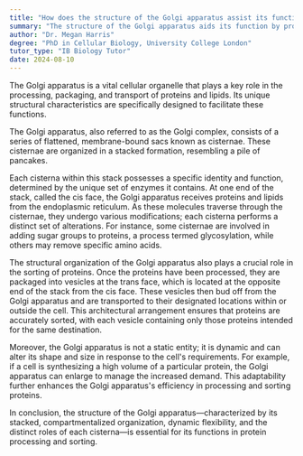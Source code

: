 ```yaml
---
title: "How does the structure of the Golgi apparatus assist its function?"
summary: "The structure of the Golgi apparatus aids its function by providing a series of compartments for processing and sorting proteins."
author: "Dr. Megan Harris"
degree: "PhD in Cellular Biology, University College London"
tutor_type: "IB Biology Tutor"
date: 2024-08-10
---
```


The Golgi apparatus is a vital cellular organelle that plays a key role in the processing, packaging, and transport of proteins and lipids. Its unique structural characteristics are specifically designed to facilitate these functions. 

The Golgi apparatus, also referred to as the Golgi complex, consists of a series of flattened, membrane-bound sacs known as cisternae. These cisternae are organized in a stacked formation, resembling a pile of pancakes.

Each cisterna within this stack possesses a specific identity and function, determined by the unique set of enzymes it contains. At one end of the stack, called the cis face, the Golgi apparatus receives proteins and lipids from the endoplasmic reticulum. As these molecules traverse through the cisternae, they undergo various modifications; each cisterna performs a distinct set of alterations. For instance, some cisternae are involved in adding sugar groups to proteins, a process termed glycosylation, while others may remove specific amino acids.

The structural organization of the Golgi apparatus also plays a crucial role in the sorting of proteins. Once the proteins have been processed, they are packaged into vesicles at the trans face, which is located at the opposite end of the stack from the cis face. These vesicles then bud off from the Golgi apparatus and are transported to their designated locations within or outside the cell. This architectural arrangement ensures that proteins are accurately sorted, with each vesicle containing only those proteins intended for the same destination.

Moreover, the Golgi apparatus is not a static entity; it is dynamic and can alter its shape and size in response to the cell's requirements. For example, if a cell is synthesizing a high volume of a particular protein, the Golgi apparatus can enlarge to manage the increased demand. This adaptability further enhances the Golgi apparatus's efficiency in processing and sorting proteins.

In conclusion, the structure of the Golgi apparatus—characterized by its stacked, compartmentalized organization, dynamic flexibility, and the distinct roles of each cisterna—is essential for its functions in protein processing and sorting.
    